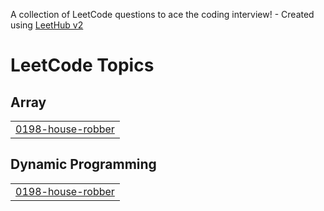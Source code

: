 A collection of LeetCode questions to ace the coding interview! - Created using [LeetHub v2](https://github.com/arunbhardwaj/LeetHub-2.0)
<!---LeetCode Topics Start-->
# LeetCode Topics
## Array
|  |
| ------- |
| [0198-house-robber](https://github.com/mohamedIbnKhaled/LeetCode/tree/master/0198-house-robber) |
## Dynamic Programming
|  |
| ------- |
| [0198-house-robber](https://github.com/mohamedIbnKhaled/LeetCode/tree/master/0198-house-robber) |
<!---LeetCode Topics End-->